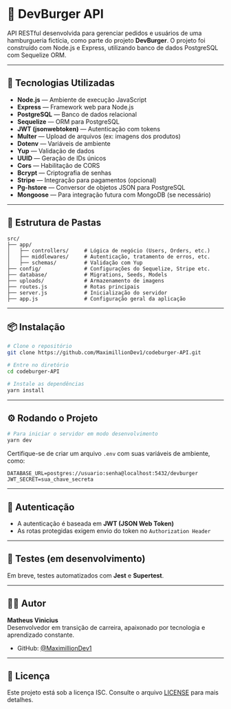 # 🍔 DevBurger API

API RESTful desenvolvida para gerenciar pedidos e usuários de uma hamburgueria fictícia, como parte do projeto **DevBurger**. O projeto foi construído com Node.js e Express, utilizando banco de dados PostgreSQL com Sequelize ORM.

---

## 🚀 Tecnologias Utilizadas

- **Node.js** — Ambiente de execução JavaScript
- **Express** — Framework web para Node.js
- **PostgreSQL** — Banco de dados relacional
- **Sequelize** — ORM para PostgreSQL
- **JWT (jsonwebtoken)** — Autenticação com tokens
- **Multer** — Upload de arquivos (ex: imagens dos produtos)
- **Dotenv** — Variáveis de ambiente
- **Yup** — Validação de dados
- **UUID** — Geração de IDs únicos
- **Cors** — Habilitação de CORS
- **Bcrypt** — Criptografia de senhas
- **Stripe** — Integração para pagamentos (opcional)
- **Pg-hstore** — Conversor de objetos JSON para PostgreSQL
- **Mongoose** — Para integração futura com MongoDB (se necessário)

---

## 📁 Estrutura de Pastas

```
src/
├── app/
│   ├── controllers/     # Lógica de negócio (Users, Orders, etc.)
│   ├── middlewares/     # Autenticação, tratamento de erros, etc.
│   ├── schemas/         # Validação com Yup
├── config/              # Configurações do Sequelize, Stripe etc.
├── database/            # Migrations, Seeds, Models
├── uploads/             # Armazenamento de imagens
├── routes.js            # Rotas principais
├── server.js            # Inicialização do servidor
├── app.js               # Configuração geral da aplicação
```

---

## 📦 Instalação

```bash
# Clone o repositório
git clone https://github.com/MaximillionDev1/codeburger-API.git

# Entre no diretório
cd codeburger-API

# Instale as dependências
yarn install
```

---

## ⚙️ Rodando o Projeto

```bash
# Para iniciar o servidor em modo desenvolvimento
yarn dev
```

Certifique-se de criar um arquivo `.env` com suas variáveis de ambiente, como:

```
DATABASE_URL=postgres://usuario:senha@localhost:5432/devburger
JWT_SECRET=sua_chave_secreta
```

---

## 🔐 Autenticação

- A autenticação é baseada em **JWT (JSON Web Token)**
- As rotas protegidas exigem envio do token no `Authorization Header`

---

## 🧪 Testes (em desenvolvimento)

Em breve, testes automatizados com **Jest** e **Supertest**.

---

## 👨‍💻 Autor

**Matheus Vinicius**  
Desenvolvedor em transição de carreira, apaixonado por tecnologia e aprendizado constante.

- GitHub: [@MaximillionDev1](https://github.com/MaximillionDev1)

---

## 📝 Licença

Este projeto está sob a licença ISC. Consulte o arquivo [LICENSE](LICENSE) para mais detalhes.
